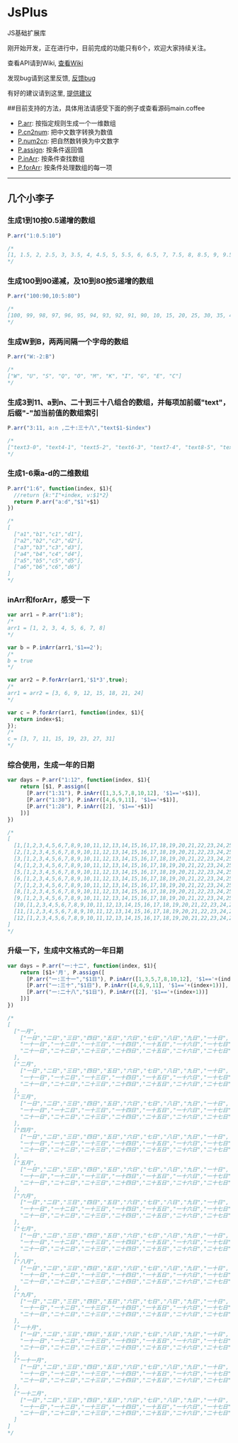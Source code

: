 # JsPlus

JS基础扩展库

刚开始开发，正在进行中，目前完成的功能只有6个，欢迎大家持续关注。

查看API请到Wiki, [查看Wiki](//github.com/cuidingfeng/jsplus/wiki/)

发现bug请到这里反馈, [反馈bug](//github.com/cuidingfeng/jsplus/issues/1)

有好的建议请到这里, [提供建议](//github.com/cuidingfeng/jsplus/issues/2)


##目前支持的方法，具体用法请感受下面的例子或查看源码main.coffee

* [P.arr](//github.com/cuidingfeng/jsplus/wiki/arr):       按指定规则生成一个一维数组
* [P.cn2num](//github.com/cuidingfeng/jsplus/wiki/cn2num): 把中文数字转换为数值
* [P.num2cn](//github.com/cuidingfeng/jsplus/wiki/num2cn): 把自然数转换为中文数字
* [P.assign](//github.com/cuidingfeng/jsplus/wiki/assign): 按条件返回值
* [P.inArr](//github.com/cuidingfeng/jsplus/wiki/inArr):   按条件查找数组
* [P.forArr](//github.com/cuidingfeng/jsplus/wiki/forArr): 按条件处理数组的每一项

***

## 几个小李子

### 生成1到10按0.5递增的数组

```javascript
P.arr("1:0.5:10")

/*
[1, 1.5, 2, 2.5, 3, 3.5, 4, 4.5, 5, 5.5, 6, 6.5, 7, 7.5, 8, 8.5, 9, 9.5, 10]
*/
```

### 生成100到90递减，及10到80按5递增的数组

```javascript
P.arr("100:90,10:5:80")

/*
[100, 99, 98, 97, 96, 95, 94, 93, 92, 91, 90, 10, 15, 20, 25, 30, 35, 40, 45, 50, 55, 60, 65, 70, 75, 80]
*/
```

### 生成W到B，两两间隔一个字母的数组

```javascript
P.arr("W:-2:B")

/*
["W", "U", "S", "Q", "O", "M", "K", "I", "G", "E", "C"]
*/
```


### 生成3到11、a到n、二十到三十八组合的数组，并每项加前缀"text"，后缀"-"加当前值的数组索引

```javascript
P.arr("3:11, a:n ,二十:三十八","text$1-$index")

/*
["text3-0", "text4-1", "text5-2", "text6-3", "text7-4", "text8-5", "text9-6", "text10-7", "text11-8", "texta-9", "textb-10", "textc-11", "textd-12", "texte-13", "textf-14", "textg-15", "texth-16", "texti-17", "textj-18", "textk-19", "textl-20", "textm-21", "textn-22", "text二十-23", "text二十一-24", "text二十二-25", "text二十三-26", "text二十四-27", "text二十五-28", "text二十六-29", "text二十七-30", "text二十八-31", "text二十九-32", "text三十-33", "text三十一-34", "text三十二-35", "text三十三-36", "text三十四-37", "text三十五-38", "text三十六-39", "text三十七-40", "text三十八-41"]
*/
```

### 生成1-6乘a-d的二维数组

```javascript
P.arr("1:6", function(index, $1){
  //return {k:"I"+index, v:$1*2}
  return P.arr("a:d","$1"+$1)
})

/*
[
  ["a1","b1","c1","d1"],
  ["a2","b2","c2","d2"],
  ["a3","b3","c3","d3"],
  ["a4","b4","c4","d4"],
  ["a5","b5","c5","d5"],
  ["a6","b6","c6","d6"]
]
*/
```

### inArr和forArr，感受一下

```javascript
var arr1 = P.arr("1:8");
/*
arr1 = [1, 2, 3, 4, 5, 6, 7, 8]
*/

var b = P.inArr(arr1,'$1==2');
/*
b = true
*/

var arr2 = P.forArr(arr1,'$1*3',true);
/*
arr1 = arr2 = [3, 6, 9, 12, 15, 18, 21, 24]
*/

var c = P.forArr(arr1, function(index, $1){
  return index+$1;
});
/*
c = [3, 7, 11, 15, 19, 23, 27, 31]
*/
```

### 综合使用，生成一年的日期

```javascript
var days = P.arr("1:12", function(index, $1){
    return [$1, P.assign([
      [P.arr("1:31"), P.inArr([1,3,5,7,8,10,12], '$1=='+$1)],
      [P.arr("1:30"), P.inArr([4,6,9,11], '$1=='+$1)],
      [P.arr("1:28"), P.inArr([2], '$1=='+$1)]
    ])]
})

/*
[
  [1,[1,2,3,4,5,6,7,8,9,10,11,12,13,14,15,16,17,18,19,20,21,22,23,24,25,26,27,28,29,30,31]],
  [2,[1,2,3,4,5,6,7,8,9,10,11,12,13,14,15,16,17,18,19,20,21,22,23,24,25,26,27,28]],
  [3,[1,2,3,4,5,6,7,8,9,10,11,12,13,14,15,16,17,18,19,20,21,22,23,24,25,26,27,28,29,30,31]],
  [4,[1,2,3,4,5,6,7,8,9,10,11,12,13,14,15,16,17,18,19,20,21,22,23,24,25,26,27,28,29,30]],
  [5,[1,2,3,4,5,6,7,8,9,10,11,12,13,14,15,16,17,18,19,20,21,22,23,24,25,26,27,28,29,30,31]],
  [6,[1,2,3,4,5,6,7,8,9,10,11,12,13,14,15,16,17,18,19,20,21,22,23,24,25,26,27,28,29,30]],
  [7,[1,2,3,4,5,6,7,8,9,10,11,12,13,14,15,16,17,18,19,20,21,22,23,24,25,26,27,28,29,30,31]],
  [8,[1,2,3,4,5,6,7,8,9,10,11,12,13,14,15,16,17,18,19,20,21,22,23,24,25,26,27,28,29,30,31]],
  [9,[1,2,3,4,5,6,7,8,9,10,11,12,13,14,15,16,17,18,19,20,21,22,23,24,25,26,27,28,29,30]],
  [10,[1,2,3,4,5,6,7,8,9,10,11,12,13,14,15,16,17,18,19,20,21,22,23,24,25,26,27,28,29,30,31]],
  [11,[1,2,3,4,5,6,7,8,9,10,11,12,13,14,15,16,17,18,19,20,21,22,23,24,25,26,27,28,29,30]],
  [12,[1,2,3,4,5,6,7,8,9,10,11,12,13,14,15,16,17,18,19,20,21,22,23,24,25,26,27,28,29,30,31]]
]
*/
```


### 升级一下，生成中文格式的一年日期

```javascript
var days = P.arr("一:十二", function(index, $1){
    return [$1+'月', P.assign([
      [P.arr("一:三十一","$1日"), P.inArr([1,3,5,7,8,10,12], '$1=='+(index+1))],
      [P.arr("一:三十","$1日"), P.inArr([4,6,9,11], '$1=='+(index+1))],
      [P.arr("一:二十八","$1日"), P.inArr([2], '$1=='+(index+1))]
    ])]
})

/*
[
  ["一月",
    ["一日","二日","三日","四日","五日","六日","七日","八日","九日","一十日",
    "一十一日","一十二日","一十三日","一十四日","一十五日","一十六日","一十七日","一十八日","一十九日","二十日",
    "二十一日","二十二日","二十三日","二十四日","二十五日","二十六日","二十七日","二十八日","二十九日","三十日","三十一日"]
  ],
  ["二月",
    ["一日","二日","三日","四日","五日","六日","七日","八日","九日","一十日",
    "一十一日","一十二日","一十三日","一十四日","一十五日","一十六日","一十七日","一十八日","一十九日","二十日",
    "二十一日","二十二日","二十三日","二十四日","二十五日","二十六日","二十七日","二十八日"]
  ],
  ["三月",
    ["一日","二日","三日","四日","五日","六日","七日","八日","九日","一十日",
    "一十一日","一十二日","一十三日","一十四日","一十五日","一十六日","一十七日","一十八日","一十九日","二十日",
    "二十一日","二十二日","二十三日","二十四日","二十五日","二十六日","二十七日","二十八日","二十九日","三十日","三十一日"]
  ],
  ["四月",
    ["一日","二日","三日","四日","五日","六日","七日","八日","九日","一十日",
    "一十一日","一十二日","一十三日","一十四日","一十五日","一十六日","一十七日","一十八日","一十九日","二十日",
    "二十一日","二十二日","二十三日","二十四日","二十五日","二十六日","二十七日","二十八日","二十九日","三十日"]
  ],
  ["五月",
    ["一日","二日","三日","四日","五日","六日","七日","八日","九日","一十日",
    "一十一日","一十二日","一十三日","一十四日","一十五日","一十六日","一十七日","一十八日","一十九日","二十日",
    "二十一日","二十二日","二十三日","二十四日","二十五日","二十六日","二十七日","二十八日","二十九日","三十日","三十一日"]
  ],
  ["六月",
    ["一日","二日","三日","四日","五日","六日","七日","八日","九日","一十日",
    "一十一日","一十二日","一十三日","一十四日","一十五日","一十六日","一十七日","一十八日","一十九日","二十日",
    "二十一日","二十二日","二十三日","二十四日","二十五日","二十六日","二十七日","二十八日","二十九日","三十日"]
  ],
  ["七月",
    ["一日","二日","三日","四日","五日","六日","七日","八日","九日","一十日",
    "一十一日","一十二日","一十三日","一十四日","一十五日","一十六日","一十七日","一十八日","一十九日","二十日",
    "二十一日","二十二日","二十三日","二十四日","二十五日","二十六日","二十七日","二十八日","二十九日","三十日","三十一日"]
  ],
  ["八月",
    ["一日","二日","三日","四日","五日","六日","七日","八日","九日","一十日",
    "一十一日","一十二日","一十三日","一十四日","一十五日","一十六日","一十七日","一十八日","一十九日","二十日",
    "二十一日","二十二日","二十三日","二十四日","二十五日","二十六日","二十七日","二十八日","二十九日","三十日","三十一日"]
  ],
  ["九月",
    ["一日","二日","三日","四日","五日","六日","七日","八日","九日","一十日",
    "一十一日","一十二日","一十三日","一十四日","一十五日","一十六日","一十七日","一十八日","一十九日","二十日",
    "二十一日","二十二日","二十三日","二十四日","二十五日","二十六日","二十七日","二十八日","二十九日","三十日"]
  ],
  ["一十月",
    ["一日","二日","三日","四日","五日","六日","七日","八日","九日","一十日",
    "一十一日","一十二日","一十三日","一十四日","一十五日","一十六日","一十七日","一十八日","一十九日","二十日",
    "二十一日","二十二日","二十三日","二十四日","二十五日","二十六日","二十七日","二十八日","二十九日","三十日","三十一日"]
  ],
  ["一十一月",
    ["一日","二日","三日","四日","五日","六日","七日","八日","九日","一十日",
    "一十一日","一十二日","一十三日","一十四日","一十五日","一十六日","一十七日","一十八日","一十九日","二十日",
    "二十一日","二十二日","二十三日","二十四日","二十五日","二十六日","二十七日","二十八日","二十九日","三十日"]
  ],
  ["一十二月",
    ["一日","二日","三日","四日","五日","六日","七日","八日","九日","一十日",
    "一十一日","一十二日","一十三日","一十四日","一十五日","一十六日","一十七日","一十八日","一十九日","二十日",
    "二十一日","二十二日","二十三日","二十四日","二十五日","二十六日","二十七日","二十八日","二十九日","三十日","三十一日"]
  ]
]
*/
```

